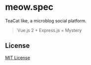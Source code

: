 # meow.spec

TeaCat like, a microblog social platform.

> Vue.js 2 + Express.js = Mystery

## License

[MIT License](LICENSE)
